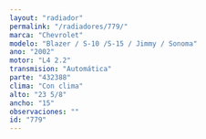 ```yaml
---
layout: "radiador"
permalink: "/radiadores/779/"
marca: "Chevrolet"
modelo: "Blazer / S-10 /S-15 / Jimmy / Sonoma"
ano: "2002"
motor: "L4 2.2"
transmision: "Automática"
parte: "432388"
clima: "Con clima"
alto: "23 5/8"
ancho: "15"
observaciones: ""
id: "779"
---
```


